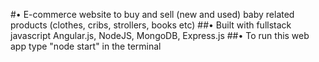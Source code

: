 #• E-commerce website to buy and sell (new and used) baby related products (clothes, cribs, strollers, books etc)
##• Built with fullstack javascript Angular.js, NodeJS, MongoDB, Express.js
##• To run this web app type "node start" in the terminal
